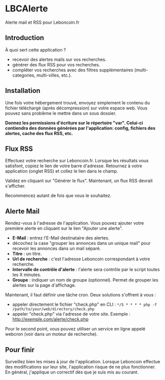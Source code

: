 LBCAlerte
======

Alerte mail et RSS pour Leboncoin.fr

## Introduction

À quoi sert cette application ?
* recevoir des alertes mails sur vos recherches.
* générer des flux RSS pour vos recherches.
* compléter vos recherches avec des filtres supplémentaires (multi-categories, multi-villes, etc.).

## Installation

Une fois votre hébergement trouvé, envoyez simplement le contenu du fichier téléchargé (après décompression) sur votre espace web. Vous pouvez sans problème le mettre dans un sous dossier.

**Donnez les permissions d'écriture sur le répertoire "var". Celui-ci contiendra des données générées par l'application: config, fichiers des alertes, cache des flux RSS, etc.**

## Flux RSS

Effectuez votre recherche sur Leboncoin.fr. Lorsque les résultats vous satisfont, copiez le lien de votre barre d'adresse. Retournez à votre application (onglet RSS) et collez le lien dans le champ.

Validez en cliquant sur "Générer le flux". Maintenant, un flux RSS devrait s'afficher.

Recommencez autant de fois que vous le souhaitez.

## Alerte Mail

Rendez-vous à l'adresse de l'application. Vous pouvez ajouter votre première alerte en cliquant sur le lien "Ajouter une alerte".

* **E-Mail** : entrez l'E-Mail destinataire des alertes.
* décochez la case "grouper les annonces dans un unique mail" pour recevoir les annonces dans un mail séparé.
* **Titre** : un titre. 
* **Url de recherche** : c'est l'adresse Leboncoin correspondant à votre recherche. 
* **Intervalle de contrôle d'alerte** : l'alerte sera contrôle par le script toutes les X minutes. 
* **Groupe** : indiquer un nom de groupe (optionnel). Permet de grouper les alertes sur la page d'affichage.

Maintenant, il faut définir une tâche cron. Deux solutions s'offrent à vous :

* appeler directement le fichier "check.php" en CLI :
`*/5 * * * * php -f /path/to/your/web/directory/check.php`
* appeler "check.php" via l'adresse de votre site. Exemple : http://exemple.com/alerte/check.php

Pour le second point, vous pouvez utiliser un service en ligne appelé webcron (voir dans un moteur de recherche).


## Pour finir

Surveillez bien les mises à jour de l'application. Lorsque Leboncoin effectue des modifications sur leur site, l'application risque de ne plus fonctionner. En général, j'applique un correctif dès que je suis mis au courant.
